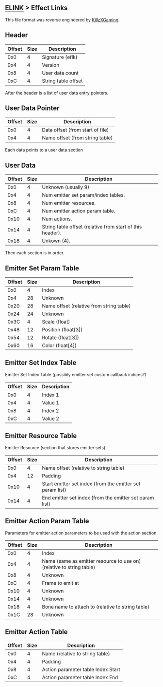 ## [ELINK](../../formats.md#xlink) > Effect Links

This file format was reverse engineered by [KillzXGaming](https://github.com/kinnay/Nintendo-File-Formats/issues/5).

## Header

| Offset | Size | Description |
| --- | --- | --- |
| 0x0 | 4 | Signature (eflk) |
| 0x4 | 4 | Version |
| 0x8 | 4 | User data count|
| 0xC | 4 | String table offset|

After the header is a list of user data entry pointers.

## User Data Pointer

| Offset | Size | Description |
| --- | --- | --- |
| 0x0 | 4 | Data offset (from start of file) |
| 0x4 | 4 | Name offset (from string table) |

Each data points to a user data section

## User Data

| Offset | Size | Description |
| --- | --- | --- |
| 0x0 | 4 | Unknown (usually 9) |
| 0x4 | 4 | Num emitter set param/index tables. |
| 0x8 | 4 | Num emitter resources. |
| 0xC | 4 | Num emitter action param table. |
| 0x10 | 4 | Num actions. |
| 0x14 | 4 | String table offset (relative from start of this header). |
| 0x18 | 4 | Unkown (4). |

Then each section is in order.

## Emitter Set Param Table

| Offset | Size | Description |
| --- | --- | --- |
| 0x0 | 4 | Index |
| 0x4 | 28 | Unknown |
| 0x20 | 28 | Name offset (relative from string table) |
| 0x24 | 24 | Unknown |
| 0x3C | 4 | Scale (float) |
| 0x48 | 12 | Position (float[3]) |
| 0x54 | 12 | Rotate (float[3]) |
| 0x60 | 16 | Color (float[4]) |


## Emitter Set Index Table

Emitter Set Index Table (possibly emitter set custom callback indices?)

| Offset | Size | Description |
| --- | --- | --- |
| 0x0 | 4 | Index 1 |
| 0x4 | 4 | Value 1 |
| 0x8 | 4 | Index 2 |
| 0xC | 4 | Value 2 |

## Emitter Resource Table

Emitter Resource (section that stores emitter sets)

| Offset | Size | Description |
| --- | --- | --- |
| 0x0 | 4 | Name offset (relative to string table) |
| 0x4 | 12 | Padding |
| 0x10 | 4 | Start emitter set index (from the emitter set param list) |
| 0x14 | 4 |  End emitter set index (from the emitter set param list) |

## Emitter Action Param Table

Parameters for emitter action parameters to be used with the action section.

| Offset | Size | Description |
| --- | --- | --- |
| 0x0 | 4 | Index |
| 0x4 | 4 | Name (same as emitter resource to use on) (relative to string table) |
| 0x8 | 4 | Unknown |
| 0xC | 4 | Frame to emit at |
| 0x10 | 4 | Unknown |
| 0x14 | 4 | Unknown |
| 0x18 | 4 | Bone name to attach to (relative to string table) |
| 0x1C | 28 | Unknown |

## Emitter Action Table

| Offset | Size | Description |
| --- | --- | --- |
| 0x0 | 4 | Name (relative to string table)|
| 0x4 | 4 | Padding|
| 0x8 | 4 | Action parameter table Index Start|
| 0xC | 4 | Action  parameter table Index End|

